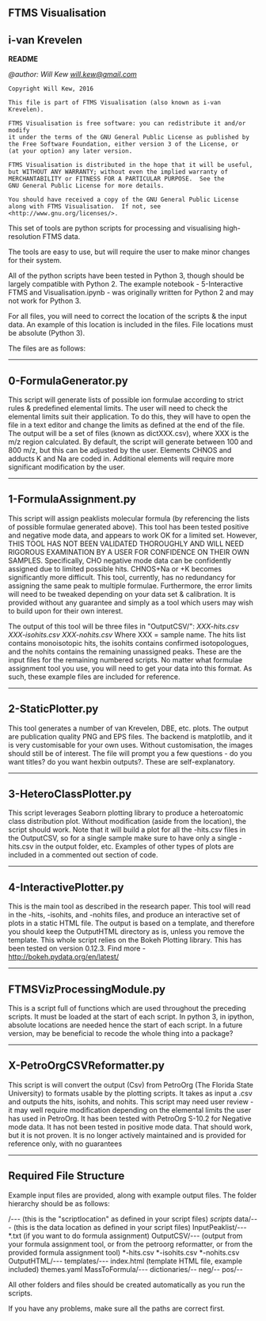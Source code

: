 **FTMS Visualisation**
----
i-van Krevelen
------------------

**README**

*@author: Will Kew*
*will.kew@gmail.com*


    Copyright Will Kew, 2016

    This file is part of FTMS Visualisation (also known as i-van Krevelen).

    FTMS Visualisation is free software: you can redistribute it and/or modify
    it under the terms of the GNU General Public License as published by
    the Free Software Foundation, either version 3 of the License, or
    (at your option) any later version.

    FTMS Visualisation is distributed in the hope that it will be useful,
    but WITHOUT ANY WARRANTY; without even the implied warranty of
    MERCHANTABILITY or FITNESS FOR A PARTICULAR PURPOSE.  See the
    GNU General Public License for more details.

    You should have received a copy of the GNU General Public License
    along with FTMS Visualisation.  If not, see <http://www.gnu.org/licenses/>.
	


This set of tools are python scripts for processing and visualising high-resolution FTMS data. 

The tools are easy to use, but will require the user to make minor changes for their system. 

All of the python scripts have been tested in Python 3, though should be largely compatible with Python 2.
The example notebook - 5-Interactive FTMS and Visualisation.ipynb - was originally written for Python 2 and may not work for Python 3.

For all files, you will need to correct the location of the scripts & the input data. An example of this location is included in the files.
File locations must be absolute (Python 3).

The files are as follows:

---------------------
0-FormulaGenerator.py
---------------------	
This script will generate lists of possible ion formulae according to strict rules & predefined elemental limits.
The user will need to check the elemental limits suit their application.
To do this, they will have to open the file in a text editor and change the limits as defined at the end of the file.
The output will be a set of files (known as dictXXX.csv), where XXX is the m/z region calculated. 
By default, the script will generate between 100 and 800 m/z, but this can be adjusted by the user.
Elements CHNOS and adducts K and Na are coded in. Additional elements will require more significant modification by the user.
	

----------------------
1-FormulaAssignment.py
----------------------
This script will assign peaklists molecular formula (by referencing the lists of possible formulae generated above).
This tool has been tested positive and negative mode data, and appears to work OK for a limited set. 
However, THIS TOOL HAS NOT BEEN VALIDATED THOROUGHLY AND WILL NEED RIGOROUS EXAMINATION BY A USER FOR CONFIDENCE ON THEIR OWN SAMPLES.
Specifically, CHO negative mode data can be confidently assigned due to limited possible hits.
CHNOS+Na or +K becomes significantly more difficult. This tool, currently, has no redundancy for assigning the same peak to multiple formulae.
Furthermore, the error limits will need to be tweaked depending on your data set & calibration.
It is provided without any guarantee and simply as a tool which users may wish to build upon for their own interest.

The output of this tool will be three files in "OutputCSV/":
	*XXX-hits.csv*
	*XXX-isohits.csv*
	*XXX-nohits.csv*
Where XXX = sample name. The hits list contains monoisotopic hits, the isohits contains confirmed isotopologues, and the nohits contains the remaining unassigned peaks. 
These are the input files for the remaining numbered scripts. 
No matter what formulae assignment tool you use, you will need to get your data into this format. 
As such, these example files are included for reference.
	
------------------
2-StaticPlotter.py
------------------	
This tool generates a number of van Krevelen, DBE, etc. plots. 
The output are publication quality PNG and EPS files. 
The backend is matplotlib, and it is very customisable for your own uses. 
Without customisation, the images should still be of interest.
The file will prompt you a few questions - do you want titles? do you want hexbin outputs?. These are self-explanatory.
	
-----------------------
3-HeteroClassPlotter.py
-----------------------	
This script leverages Seaborn plotting library to produce a heteroatomic class distribution plot. 
Without modification (aside from the location), the script should work. 
Note that it will build a plot for all the -hits.csv files in the OutputCSV, so for a single sample make sure to have only a single -hits.csv in the output folder, etc.
Examples of other types of plots are included in a commented out section of code.

-----------------------	
4-InteractivePlotter.py
-----------------------
This is the main tool as described in the research paper.
This tool will read in the -hits, -isohits, and -nohits files, and produce an interactive set of plots in a static HTML file.
The output is based on a template, and therefore you should keep the OutputHTML directory as is, unless you remove the template.
This whole script relies on the Bokeh Plotting library. This has been tested on version 0.12.3.
Find more - http://bokeh.pydata.org/en/latest/ 
	
--------------------------	
FTMSVizProcessingModule.py
--------------------------
This is a script full of functions which are used throughout the preceding scripts.
It must be loaded at the start of each script.
In python 3, in ipython, absolute locations are needed hence the start of each script.
In a future version, may be beneficial to recode the whole thing into a package?


---------------------------	
X-PetroOrgCSVReformatter.py
---------------------------
This script is will convert the output (Csv) from PetroOrg (The Florida State University) to formats usable by the plotting scripts.
It takes as input a .csv and outputs the hits, isohits, and nohits.
This script may need user review - it may well require modification depending on the elemental limits the user has used in PetroOrg.
It has been tested with PetroOrg S-10.2 for Negative mode data. It has not been tested in positive mode data. That should work, but it is not proven.
It is no longer actively maintained and is provided for reference only, with no guarantees

-----------------------
Required File Structure
-----------------------
Example input files are provided, along with example output files.
The folder hierarchy should be as follows:

/--- (this is the "scriptlocation" as defined in your script files)
	*scripts*
	data/--- (this is the data location as defined in your script files)
		InputPeaklist/---
			*.txt (if you want to do formula assignment)
		OutputCSV/--- (output from your formula assignment tool, or from the petroorg reformatter, or from the provided formula assignment tool)
			*-hits.csv
			*-isohits.csv
			*-nohits.csv
		OutputHTML/---
			templates/---
				index.html (template HTML file, example included)
			themes.yaml
	MassToFormula/---
		dictionaries/--
			neg/--
			pos/--

All other folders and files should be created automatically as you run the scripts. 

If you have any problems, make sure all the paths are correct first.
	
